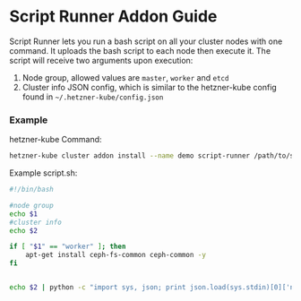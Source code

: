 # Script Runner Addon Guide

Script Runner lets you run a bash script on all your cluster nodes with one command. It uploads the bash script to each node then execute it. The script will receive two arguments upon execution:
1. Node group, allowed values are `master`, `worker` and `etcd`
2. Cluster info JSON config, which is similar to the hetzner-kube config found in `~/.hetzner-kube/config.json`

### Example

hetzner-kube Command:
```bash
hetzner-kube cluster addon install --name demo script-runner /path/to/script.sh  
```
Example script.sh:
```bash
#!/bin/bash

#node group
echo $1
#cluster info 
echo $2

if [ "$1" == "worker" ]; then
    apt-get install ceph-fs-common ceph-common -y
fi


echo $2 | python -c "import sys, json; print json.load(sys.stdin)[0]['name']"

```

